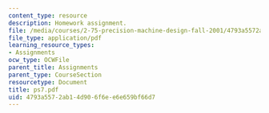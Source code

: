 ```yaml
---
content_type: resource
description: Homework assignment.
file: /media/courses/2-75-precision-machine-design-fall-2001/4793a5572ab14d906f6ee6e659bf66d7_ps7.pdf
file_type: application/pdf
learning_resource_types:
- Assignments
ocw_type: OCWFile
parent_title: Assignments
parent_type: CourseSection
resourcetype: Document
title: ps7.pdf
uid: 4793a557-2ab1-4d90-6f6e-e6e659bf66d7
---
```

